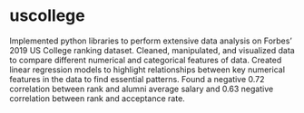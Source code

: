 # uscollege

Implemented python libraries to perform extensive data analysis on Forbes’ 2019 US College ranking dataset. 
Cleaned, manipulated, and visualized data to compare different numerical and categorical features of data.
Created linear regression models to highlight relationships between key numerical features in the data to find essential patterns.
Found a negative 0.72 correlation between rank and alumni average salary and 0.63 negative correlation between rank and acceptance rate. 
